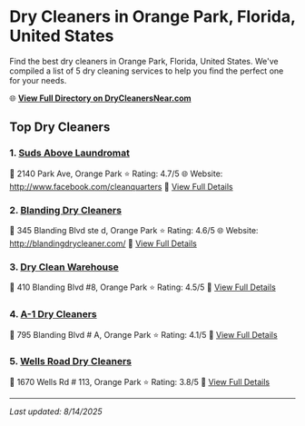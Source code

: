 # Dry Cleaners in Orange Park, Florida, United States

Find the best dry cleaners in Orange Park, Florida, United States. We've compiled a list of 5 dry cleaning services to help you find the perfect one for your needs.

🌐 **[View Full Directory on DryCleanersNear.com](https://drycleanersnear.com/city/US/Florida/Orange%20Park)**

## Top Dry Cleaners

### 1. [Suds Above Laundromat](https://drycleanersnear.com/dryCleaner/687c4e2ac1c8e3af4d07fef5/suds-above-laundromat)
📍 2140 Park Ave, Orange Park
⭐ Rating: 4.7/5
🌐 Website: http://www.facebook.com/cleanquarters
🔗 [View Full Details](https://drycleanersnear.com/dryCleaner/687c4e2ac1c8e3af4d07fef5/suds-above-laundromat)

### 2. [Blanding Dry Cleaners](https://drycleanersnear.com/dryCleaner/687c4df1c1c8e3af4d07fd46/blanding-dry-cleaners)
📍 345 Blanding Blvd ste d, Orange Park
⭐ Rating: 4.6/5
🌐 Website: http://blandingdrycleaner.com/
🔗 [View Full Details](https://drycleanersnear.com/dryCleaner/687c4df1c1c8e3af4d07fd46/blanding-dry-cleaners)

### 3. [Dry Clean Warehouse](https://drycleanersnear.com/dryCleaner/687c4e2ec1c8e3af4d07ff16/dry-clean-warehouse)
📍 410 Blanding Blvd #8, Orange Park
⭐ Rating: 4.5/5
🔗 [View Full Details](https://drycleanersnear.com/dryCleaner/687c4e2ec1c8e3af4d07ff16/dry-clean-warehouse)

### 4. [A-1 Dry Cleaners](https://drycleanersnear.com/dryCleaner/687c4dbcc1c8e3af4d07fb9e/a-1-dry-cleaners)
📍 795 Blanding Blvd # A, Orange Park
⭐ Rating: 4.1/5
🔗 [View Full Details](https://drycleanersnear.com/dryCleaner/687c4dbcc1c8e3af4d07fb9e/a-1-dry-cleaners)

### 5. [Wells Road Dry Cleaners](https://drycleanersnear.com/dryCleaner/687c4e4ac1c8e3af4d07ffea/wells-road-dry-cleaners)
📍 1670 Wells Rd # 113, Orange Park
⭐ Rating: 3.8/5
🔗 [View Full Details](https://drycleanersnear.com/dryCleaner/687c4e4ac1c8e3af4d07ffea/wells-road-dry-cleaners)


---

*Last updated: 8/14/2025*
